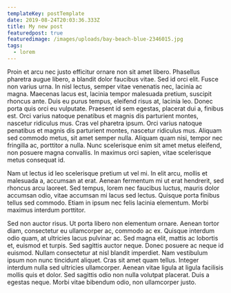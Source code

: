 ```yaml
---
templateKey: postTemplate
date: 2019-08-24T20:03:36.333Z
title: My new post
featuredpost: true
featuredimage: /images/uploads/bay-beach-blue-2346015.jpg
tags:
  - lorem
---
```

Proin et arcu nec justo efficitur ornare non sit amet libero. Phasellus pharetra augue libero, a blandit dolor faucibus vitae. Sed id orci elit. Fusce non varius urna. In nisl lectus, semper vitae venenatis nec, lacinia ac magna. Maecenas lacus est, lacinia tempor malesuada pretium, suscipit rhoncus ante. Duis eu purus tempus, eleifend risus at, lacinia leo. Donec porta quis orci eu vulputate. Praesent id sem egestas, placerat dui a, finibus est. Orci varius natoque penatibus et magnis dis parturient montes, nascetur ridiculus mus. Cras vel pharetra ipsum. Orci varius natoque penatibus et magnis dis parturient montes, nascetur ridiculus mus. Aliquam sed commodo metus, sit amet semper nulla. Aliquam quam nisi, tempor nec fringilla ac, porttitor a nulla. Nunc scelerisque enim sit amet metus eleifend, non posuere magna convallis. In maximus orci sapien, vitae scelerisque metus consequat id.



Nam ut lectus id leo scelerisque pretium ut vel mi. In elit arcu, mollis et malesuada a, accumsan at erat. Aenean fermentum mi ut erat hendrerit, sed rhoncus arcu laoreet. Sed tempus, lorem nec faucibus luctus, mauris dolor accumsan odio, vitae accumsan mi lacus sed lectus. Quisque porta finibus tellus sed commodo. Etiam in ipsum nec felis lacinia elementum. Morbi maximus interdum porttitor.



Sed non auctor risus. Ut porta libero non elementum ornare. Aenean tortor diam, consectetur eu ullamcorper ac, commodo ac ex. Quisque interdum odio quam, at ultricies lacus pulvinar ac. Sed magna elit, mattis ac lobortis et, euismod et turpis. Sed sagittis auctor neque. Donec posuere ac neque id euismod. Nullam consectetur at nisl blandit imperdiet. Nam vestibulum ipsum non nunc tincidunt aliquet. Cras sit amet quam tellus. Integer interdum nulla sed ultricies ullamcorper. Aenean vitae ligula at ligula facilisis mollis quis et dolor. Sed sagittis odio non nulla volutpat placerat. Duis a egestas neque. Morbi vitae bibendum odio, non ullamcorper justo.
